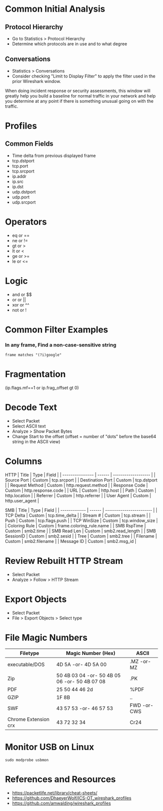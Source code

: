 # Common Initial Analysis
## Protocol Hierarchy
- Go to Statistics > Protocol Hierarchy
- Determine which protocols are in use and to what degree

## Conversations
- Statistics > Conversations
- Consider checking "Limit to Display Filter" to apply the filter used in the prior Wireshark window.

When doing incident response or security assessments, this window will greatly help you build a baseline for normal traffic in your network and help you determine at any point if there is something unusual going on with the traffic.

# Profiles

## Common Fields
- Time delta from previous displayed frame
- tcp.dstport
- tcp.port
- tcp.srcport
- ip.addr
- ip.src
- ip.dst
- udp.dstport
- udp.port
- udp.srcport


# Operators
- eq or ==
- ne or !=
- gt or >
- lt or <
- ge or >=
- le or <=

# Logic
- and or $$
- or or ||
- xor or ^^
- not or !

# Common Filter Examples
### In any frame, Find a non-case-sensitive string
```
frame matches "(?i)google"
```

# Fragmentation
(ip.flags.mf==1 or ip.frag_offset gt 0)

# Decode Text
- Select Packet
- Select ASCII text
- Analyze > Show Packet Bytes
- Change Start to the offset (offset = number of "dots" before the base64 string in the ASCII view)



# Columns
HTTP
| Title            | Type   | Field               |
| ---------------- | ------ | ------------------- |
| Source Port      | Custom | tcp.srcport         |
| Destination Port | Custom | tcp.dstport         |
| Request Method   | Custom | http.request.method |
| Response Code    | Custom | http.response.code  |
| URL              | Custom | http.host           |
| Path             | Custom | http.location       |
| Referrer         | Custom | http.referrer       |
| User Agent       | Custom | http.user_agent     |


SMB
| Title         | Type   | Field                    |
| ------------- | ------ | ------------------------ |
| TCP Delta     | Custom | tcp.time_delta           |
| Stream #      | Custom | tcp.stream               |
| Push          | Custom | tcp.flags.push           |
| TCP WinSize   | Custom | tcp.window_size          |
| Coloring Rule | Custom | frame.coloring_rule.name |
| SMB RspTime   | Custom | smb2.time                |
| SMB Read Len  | Custom | smb2.read_length         |
| SMB SessionID | Custom | smb2.sesid               |
| Tree          | Custom | smb2.tree                |
| Filename      | Custom | smb2.filename            |
| Message ID    | Custom | smb2.msg_id              |



# Review Rebuilt HTTP Stream
- Select Packet
- Analyze > Follow > HTTP Stream

# Export Objects
- Select Packet
- File > Export Objects > Select type

# File Magic Numbers
| Filetype             | Magic Number (Hex)                            | ASCII        |
| -------------------- | --------------------------------------------- | ------------ |
| executable/DOS       | 4D 5A -or- 4D 5A 00                           | .MZ -or- MZ  |
| Zip                  | 50 4B 03 04 -or- 50 4B 05 06 -or- 50 4B 07 08 | .PK          |
| PDF                  | 25 50 44 46 2d                                | %PDF         |
| GZIP                 | 1F 8B                                         | ..           |
| SWF                  | 43 57 53 -or- 46 57 53                        | FWD -or- CWS |
| Chrome Extension crx | 43 72 32 34                                   | Cr24         |

# Monitor USB on Linux
``` 
sudo modprobe usbmon
```

# References and Resources
- https://packetlife.net/library/cheat-sheets/
- https://github.com/DhaeyerWolf/ICS-OT_wireshark_profiles
- https://github.com/amwalding/wireshark_profiles